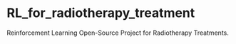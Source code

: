 # RL_for_radiotherapy_treatment
Reinforcement Learning Open-Source Project for Radiotherapy Treatments. 

